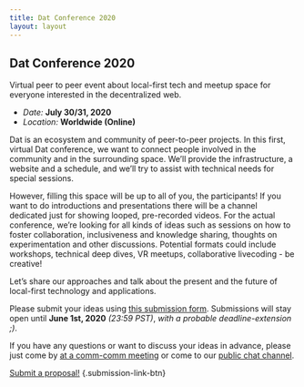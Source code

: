 ```yaml
---
title: Dat Conference 2020
layout: layout
---
```


## Dat Conference 2020

Virtual peer to peer event about local-first tech and meetup space for everyone interested in the decentralized web.

- _Date:_ **July 30/31, 2020**
- _Location:_ **Worldwide (Online)**

Dat is an ecosystem and community of peer-to-peer projects. In this first, virtual Dat conference, we want to connect people involved in the community and in the surrounding space. We’ll provide the infrastructure, a website and a schedule, and we’ll try to assist with technical needs for special sessions.

However, filling this space will be up to all of you, the participants! If you want to do introductions and presentations there will be a channel dedicated just for showing looped, pre-recorded videos. For the actual conference, we’re looking for all kinds of ideas such as sessions on how to foster collaboration, inclusiveness and knowledge sharing, thoughts on experimentation and other discussions. Potential formats could include workshops, technical deep dives, VR meetups, collaborative livecoding - be creative!

Let’s share our approaches and talk about the present and the future of local-first technology and applications.

Please submit your ideas using [this submission form][gform-submissions]. Submissions will stay open until **June 1st, 2020** _(23:59 PST)_, _with a probable deadline-extension ;)_. 

If you have any questions or want to discuss your ideas in advance, please just come by [at a comm-comm meeting](https://github.com/datproject/comm-comm/issues?q=is%3Aissue+is%3Aopen+label%3Ameeting) or come to our [public chat channel](https://dat.foundation/community/chat/).

[Submit a proposal!][gform-submissions] {.submission-link-btn}


  [gform-submissions]: https://docs.google.com/forms/d/e/1FAIpQLSed1kHTAqgN7DvttNCEk8_BzuQvrqS3-eEJoCWS-T7wu5DqGw/viewform
  [new-propsal-ghissue]: https://github.com/datproject/public-events/issues/new?assignees=&labels=proposal&template=proposal.md&title=

